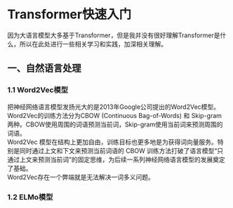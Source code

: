 # Transformer快速入门

因为大语言模型大多基于Transformer，但是我并没有很好理解Transformer是什么，所以在此处进行一些相关学习和实践，加深相关理解。

## 一、自然语言处理

### 1.1 Word2Vec模型

把神经网络语言模型发扬光大的是2013年Google公司提出的Word2Vec模型。Word2Vec的训练方法分为CBOW (Continuous Bag-of-Words) 和 Skip-gram 两种。CBOW使用周围的词语预测当前词，Skip-gram使用当前词来预测周围的词语。  
Word2Vec 模型在结构上更加自由，训练目标也更多地是为获得词向量服务。特别是同时通过上文和下文来预测当前词语的 CBOW 训练方法打破了语言模型“只通过上文来预测当前词”的固定思维，为后续一系列神经网络语言模型的发展奠定了基础。  
Word2Vec存在一个弊端就是无法解决一词多义问题。

### 1.2 ELMo模型

